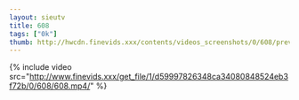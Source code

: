 ```yaml
--- 
layout: sieutv
title: 608
tags: ["0k"]
thumb: http://hwcdn.finevids.xxx/contents/videos_screenshots/0/608/preview.mp4.jpg
---
```

{% include video src="http://www.finevids.xxx/get_file/1/d59997826348ca34080848524eb3f72b/0/608/608.mp4/" %} 
